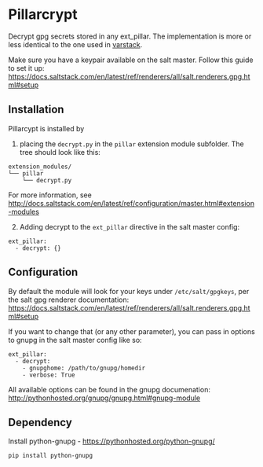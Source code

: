 Pillarcrypt
=======

Decrypt gpg secrets stored in any ext_pillar. The implementation is more or less identical to the one used in [varstack](https://github.com/conversis/varstack).

Make sure you have a keypair available on the salt master. Follow this guide to set it up:
https://docs.saltstack.com/en/latest/ref/renderers/all/salt.renderers.gpg.html#setup

Installation
------------

Pillarcypt is installed by

1. placing the `decrypt.py` in the `pillar` extension module subfolder. The tree should look like this:

  ```
  extension_modules/
  └── pillar
      └── decrypt.py
  ```

  For more information, see http://docs.saltstack.com/en/latest/ref/configuration/master.html#extension-modules

2. Adding decrypt to the `ext_pillar` directive in the salt master config:

  ```
  ext_pillar:
    - decrypt: {}
  ```

Configuration
--------------

By default the module will look for your keys under `/etc/salt/gpgkeys`, per the salt gpg renderer documentation:
https://docs.saltstack.com/en/latest/ref/renderers/all/salt.renderers.gpg.html#setup

If you want to change that (or any other parameter), you can pass in options to gnupg in the salt master config like so:
```
ext_pillar:
  - decrypt:
    - gnupghome: /path/to/gnupg/homedir
    - verbose: True
```

All available options can be found in the gnupg documenation:
http://pythonhosted.org/gnupg/gnupg.html#gnupg-module

Dependency
------------

Install python-gnupg - https://pythonhosted.org/python-gnupg/

```
pip install python-gnupg
```

